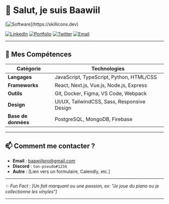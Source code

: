 # 👋 Salut, je suis **Baawiil**

[![Software](https://skillicons.dev/icons?i=js,html,css,pr,au,ae,discord,discordjs,lua,)](https://skillicons.dev)

[![LinkedIn](https://img.shields.io/badge/LinkedIn-0077B5?style=for-the-badge&logo=linkedin&logoColor=white)](https://linkedin.com/in/ton-profil)
[![Portfolio](https://img.shields.io/badge/Portfolio-%23000000.svg?style=for-the-badge&logo=firefox&logoColor=#FF7139)](https://ton-site-web.com)
[![Twitter](https://img.shields.io/badge/Twitter-1DA1F2?style=for-the-badge&logo=twitter&logoColor=white)](https://twitter.com/ton-compte)
[![Email](https://img.shields.io/badge/Email-D14836?style=for-the-badge&logo=gmail&logoColor=white)](mailto:ton-email@example.com)

---

## 🔧 **Mes Compétences**
<custom-element data-json="%7B%22type%22%3A%22table-metadata%22%2C%22attributes%22%3A%7B%22title%22%3A%22Technologies%22%7D%7D" />

| Catégorie       | Technologies                                                                 |
|-----------------|------------------------------------------------------------------------------|
| **Langages**    | JavaScript, TypeScript, Python, HTML/CSS                                    |
| **Frameworks**  | React, Next.js, Vue.js, Node.js, Express                                    |
| **Outils**      | Git, Docker, Figma, VS Code, Webpack                                        |
| **Design**      | UI/UX, TailwindCSS, Sass, Responsive Design                                 |
| **Base de données** | PostgreSQL, MongoDB, Firebase                                           |

---

## 📫 **Comment me contacter ?**
- **Email** : [baawiilpro@gmail.com](mailto\:baawiilpro@gmail.com)
- **Discord** : `ton-pseudo#1234`
- **Autre** : [Lien vers un formulaire, Calendly, etc.]

---
*✨ Fun Fact : [Un fait marquant ou une passion, ex: "Je joue du piano ou je collectionne les vinyles"]*

---
